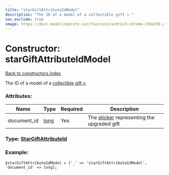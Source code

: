 ```yaml
---
title: "starGiftAttributeIdModel"
description: "The ID of a model of a collectible gift »."
nav_exclude: true
image: https://docs.madelineproto.xyz/favicons/android-chrome-256x256.png
---
```

# Constructor: starGiftAttributeIdModel  
[Back to constructors index](/API_docs/constructors/index.html)



The ID of a model of a [collectible gift »](https://core.telegram.org/api/gifts#collectible-gifts).

### Attributes:

| Name     |    Type       | Required | Description |
|----------|---------------|----------|-------------|
|document\_id|[long](/API_docs/types/long.html) | Yes|The [sticker](https://core.telegram.org/api/stickers) representing the upgraded gift|



### Type: [StarGiftAttributeId](/API_docs/types/StarGiftAttributeId.html)


### Example:

```
$starGiftAttributeIdModel = ['_' => 'starGiftAttributeIdModel', 'document_id' => long];
```  
